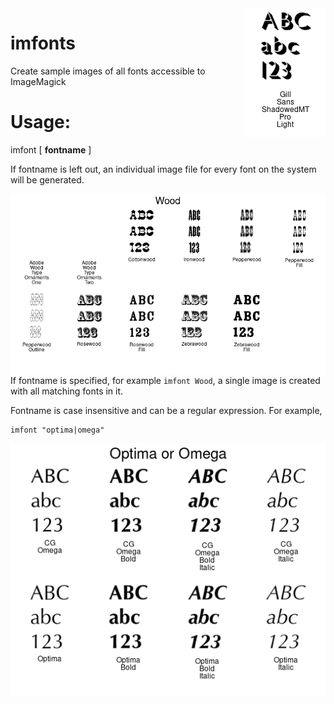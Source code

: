 <img align="right" src="README.md.d/GillSansShadowedMTPro-Light.png">

# imfonts
Create sample images of all fonts accessible to ImageMagick

# Usage:
  imfont [ __fontname__ ]

If fontname is left out, an individual image file for every font on the system will be generated.

<img align="right" src="README.md.d/Wood.png">

If fontname is specified, for example `imfont Wood`, a single image is created with all matching fonts in it.

Fontname is case insensitive and can be a regular expression.
For example,  

    imfont "optima|omega"

<img align="right" src="README.md.d/OptimaOmega.png">
